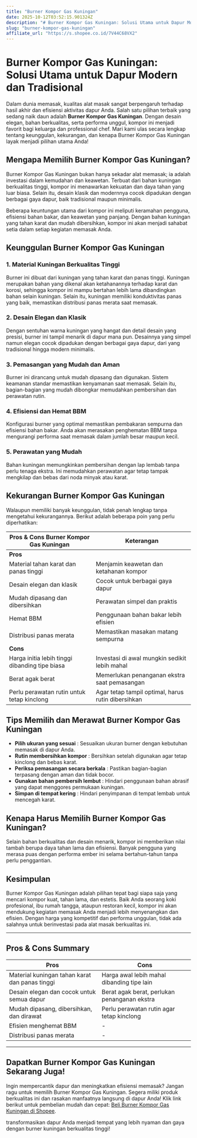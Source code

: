 ```yaml
---
title: "Burner Kompor Gas Kuningan"
date: 2025-10-12T03:52:15.901324Z
description: "# Burner Kompor Gas Kuningan: Solusi Utama untuk Dapur Modern dan Tradisional..."
slug: "burner-kompor-gas-kuningan"
affiliate_url: "https://s.shopee.co.id/7V44C68VX2"
---
```

# Burner Kompor Gas Kuningan: Solusi Utama untuk Dapur Modern dan Tradisional

Dalam dunia memasak, kualitas alat masak sangat berpengaruh terhadap hasil akhir dan efisiensi aktivitas dapur Anda. Salah satu pilihan terbaik yang sedang naik daun adalah **Burner Kompor Gas Kuningan**. Dengan desain elegan, bahan berkualitas, serta performa unggul, kompor ini menjadi favorit bagi keluarga dan professional chef. Mari kami ulas secara lengkap tentang keunggulan, kekurangan, dan kenapa Burner Kompor Gas Kuningan layak menjadi pilihan utama Anda!

## Mengapa Memilih Burner Kompor Gas Kuningan?

Burner Kompor Gas Kuningan bukan hanya sekadar alat memasak; ia adalah investasi dalam kemudahan dan keawetan. Terbuat dari bahan kuningan berkualitas tinggi, kompor ini menawarkan kekuatan dan daya tahan yang luar biasa. Selain itu, desain klasik dan modernnya cocok dipadukan dengan berbagai gaya dapur, baik tradisional maupun minimalis.

Beberapa keuntungan utama dari kompor ini meliputi keramahan pengguna, efisiensi bahan bakar, dan keawetan yang panjang. Dengan bahan kuningan yang tahan karat dan mudah dibersihkan, kompor ini akan menjadi sahabat setia dalam setiap kegiatan memasak Anda.

## Keunggulan Burner Kompor Gas Kuningan

### 1. Material Kuningan Berkualitas Tinggi

Burner ini dibuat dari kuningan yang tahan karat dan panas tinggi. Kuningan merupakan bahan yang dikenal akan ketahanannya terhadap karat dan korosi, sehingga kompor ini mampu bertahan lebih lama dibandingkan bahan selain kuningan. Selain itu, kuningan memiliki konduktivitas panas yang baik, memastikan distribusi panas merata saat memasak.

### 2. Desain Elegan dan Klasik

Dengan sentuhan warna kuningan yang hangat dan detail desain yang presisi, burner ini tampil menarik di dapur mana pun. Desainnya yang simpel namun elegan cocok dipadukan dengan berbagai gaya dapur, dari yang tradisional hingga modern minimalis.

### 3. Pemasangan yang Mudah dan Aman

Burner ini dirancang untuk mudah dipasang dan digunakan. Sistem keamanan standar memastikan kenyamanan saat memasak. Selain itu, bagian-bagian yang mudah dibongkar memudahkan pembersihan dan perawatan rutin.

### 4. Efisiensi dan Hemat BBM

Konfigurasi burner yang optimal memastikan pembakaran sempurna dan efisiensi bahan bakar. Anda akan merasakan penghematan BBM tanpa mengurangi performa saat memasak dalam jumlah besar maupun kecil.

### 5. Perawatan yang Mudah

Bahan kuningan memungkinkan pembersihan dengan lap lembab tanpa perlu tenaga ekstra. Ini memudahkan perawatan agar tetap tampak mengkilap dan bebas dari noda minyak atau karat.

## Kekurangan Burner Kompor Gas Kuningan

Walaupun memiliki banyak keunggulan, tidak penah lengkap tanpa mengetahui kekurangannya. Berikut adalah beberapa poin yang perlu diperhatikan:

| Pros & Cons Burner Kompor Gas Kuningan | Keterangan                                             |
|----------------------------------------|---------------------------------------------------------|
| **Pros**                              |                                                         |
| Material tahan karat dan panas tinggi | Menjamin keawetan dan ketahanan kompor                  |
| Desain elegan dan klasik             | Cocok untuk berbagai gaya dapur                        |
| Mudah dipasang dan dibersihkan      | Perawatan simpel dan praktis                           |
| Hemat BBM                            | Penggunaan bahan bakar lebih efisien                     |
| Distribusi panas merata             | Memastikan masakan matang sempurna                     |
| **Cons**                              |                                                         |
| Harga initia lebih tinggi dibanding tipe biasa | Investasi di awal mungkin sedikit lebih mahal        |
| Berat agak berat                    | Memerlukan penanganan ekstra saat pemasangan        |
| Perlu perawatan rutin untuk tetap kinclong | Agar tetap tampil optimal, harus rutin dibersihkan    |

## Tips Memilih dan Merawat Burner Kompor Gas Kuningan

- **Pilih ukuran yang sesuai** : Sesuaikan ukuran burner dengan kebutuhan memasak di dapur Anda.
- **Rutin membersihkan kompor** : Bersihkan setelah digunakan agar tetap kinclong dan bebas karat.
- **Periksa pemasangan secara berkala** : Pastikan bagian-bagian terpasang dengan aman dan tidak bocor.
- **Gunakan bahan pembersih lembut** : Hindari penggunaan bahan abrasif yang dapat menggores permukaan kuningan.
- **Simpan di tempat kering** : Hindari penyimpanan di tempat lembab untuk mencegah karat.

## Kenapa Harus Memilih Burner Kompor Gas Kuningan?

Selain bahan berkualitas dan desain menarik, kompor ini memberikan nilai tambah berupa daya tahan lama dan efisiensi. Banyak pengguna yang merasa puas dengan performa ember ini selama bertahun-tahun tanpa perlu penggantian.

## Kesimpulan

Burner Kompor Gas Kuningan adalah pilihan tepat bagi siapa saja yang mencari kompor kuat, tahan lama, dan estetis. Baik Anda seorang koki profesional, ibu rumah tangga, ataupun restoran kecil, kompor ini akan mendukung kegiatan memasak Anda menjadi lebih menyenangkan dan efisien. Dengan harga yang kompetitif dan performa unggulan, tidak ada salahnya untuk berinvestasi pada alat masak berkualitas ini.

---

## Pros & Cons Summary

| Pros                              | Cons                                                 |
|-----------------------------------|------------------------------------------------------|
| Material kuningan tahan karat dan panas tinggi | Harga awal lebih mahal dibanding tipe lain        |
| Desain elegan dan cocok untuk semua dapur | Berat agak berat, perlukan penanganan ekstra     |
| Mudah dipasang, dibersihkan, dan dirawat | Perlu perawatan rutin agar tetap kinclong        |
| Efisien menghemat BBM               | -                                                    |
| Distribusi panas merata            | -                                                    |

---

## Dapatkan Burner Kompor Gas Kuningan Sekarang Juga!

Ingin mempercantik dapur dan meningkatkan efisiensi memasak? Jangan ragu untuk memilih Burner Kompor Gas Kuningan. Segera miliki produk berkualitas ini dan rasakan manfaatnya langsung di dapur Anda! Klik link berikut untuk pembelian mudah dan cepat: [Beli Burner Kompor Gas Kuningan di Shopee](https://s.shopee.co.id/7V44C68VX2).

 transformasikan dapur Anda menjadi tempat yang lebih nyaman dan gaya dengan burner kuningan berkualitas tinggi!